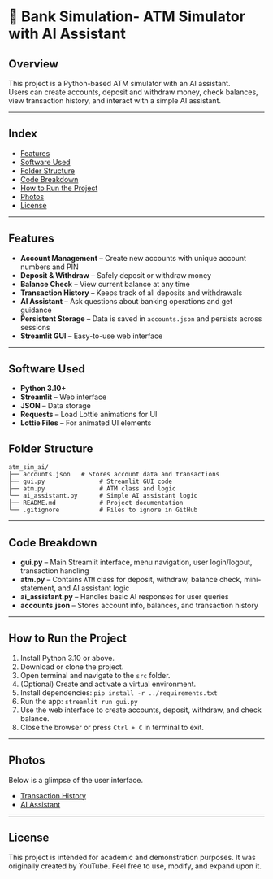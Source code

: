 # 🏦 Bank Simulation- ATM Simulator with AI Assistant

## Overview
This project is a Python-based ATM simulator with an AI assistant.  
Users can create accounts, deposit and withdraw money, check balances, view transaction history, and interact with a simple AI assistant.  

---


##  Index

- [Features](#features)
- [Software Used](#software-used)
- [Folder Structure](#folder-structure)
- [Code Breakdown](#code-breakdown)
- [How to Run the Project](#how-to-run-the-project)
- [Photos](#photos)
- [License](#license)

---

## Features  

- **Account Management** – Create new accounts with unique account numbers and PIN  
- **Deposit & Withdraw** – Safely deposit or withdraw money  
- **Balance Check** – View current balance at any time  
- **Transaction History** – Keeps track of all deposits and withdrawals  
- **AI Assistant** – Ask questions about banking operations and get guidance  
- **Persistent Storage** – Data is saved in `accounts.json` and persists across sessions  
- **Streamlit GUI** – Easy-to-use web interface  

---

## Software Used

- **Python 3.10+**  
- **Streamlit** – Web interface  
- **JSON** – Data storage  
- **Requests** – Load Lottie animations for UI  
- **Lottie Files** – For animated UI elements  

## Folder Structure

```
atm_sim_ai/
├── accounts.json   # Stores account data and transactions
├── gui.py               # Streamlit GUI code
├── atm.py               # ATM class and logic
└── ai_assistant.py      # Simple AI assistant logic
├── README.md            # Project documentation
└── .gitignore           # Files to ignore in GitHub

```
---

## Code Breakdown

- **gui.py** – Main Streamlit interface, menu navigation, user login/logout, transaction handling  
- **atm.py** – Contains `ATM` class for deposit, withdraw, balance check, mini-statement, and AI assistant logic  
- **ai_assistant.py** – Handles basic AI responses for user queries  
- **accounts.json** – Stores account info, balances, and transaction history  

---

## How to Run the Project

1. Install Python 3.10 or above.  
2. Download or clone the project.  
3. Open terminal and navigate to the `src` folder.  
4. (Optional) Create and activate a virtual environment.  
5. Install dependencies: `pip install -r ../requirements.txt`  
6. Run the app: `streamlit run gui.py`  
7. Use the web interface to create accounts, deposit, withdraw, and check balance.  
8. Close the browser or press `Ctrl + C` in terminal to exit.

---

## Photos 

Below is a glimpse of the user interface.

- [Transaction History](https://github.com/BlaynaFerns/Bank_Simulation/blob/main/Transaction%20History.png)
- [AI Assistant](https://github.com/BlaynaFerns/Bank_Simulation/blob/main/AI%20Assistant.png)

---

## License

This project is intended for academic and demonstration purposes. It was originally created by YouTube. Feel free to use, modify, and expand upon it.
